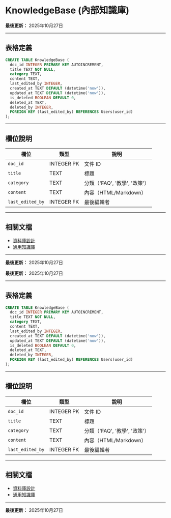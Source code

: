 # KnowledgeBase (內部知識庫)

**最後更新：** 2025年10月27日

---

## 表格定義

```sql
CREATE TABLE KnowledgeBase (
  doc_id INTEGER PRIMARY KEY AUTOINCREMENT,
  title TEXT NOT NULL,
  category TEXT,
  content TEXT,
  last_edited_by INTEGER,
  created_at TEXT DEFAULT (datetime('now')),
  updated_at TEXT DEFAULT (datetime('now')),
  is_deleted BOOLEAN DEFAULT 0,
  deleted_at TEXT,
  deleted_by INTEGER,
  FOREIGN KEY (last_edited_by) REFERENCES Users(user_id)
);
```

---

## 欄位說明

| 欄位 | 類型 | 說明 |
|------|------|------|
| `doc_id` | INTEGER PK | 文件 ID |
| `title` | TEXT | 標題 |
| `category` | TEXT | 分類（'FAQ', '教學', '政策'） |
| `content` | TEXT | 內容（HTML/Markdown） |
| `last_edited_by` | INTEGER FK | 最後編輯者 |

---

## 相關文檔

- [資料庫設計](../../資料庫設計.md)
- [通用知識庫](../../功能模塊/20-通用知識庫.md)

---

**最後更新：** 2025年10月27日



**最後更新：** 2025年10月27日

---

## 表格定義

```sql
CREATE TABLE KnowledgeBase (
  doc_id INTEGER PRIMARY KEY AUTOINCREMENT,
  title TEXT NOT NULL,
  category TEXT,
  content TEXT,
  last_edited_by INTEGER,
  created_at TEXT DEFAULT (datetime('now')),
  updated_at TEXT DEFAULT (datetime('now')),
  is_deleted BOOLEAN DEFAULT 0,
  deleted_at TEXT,
  deleted_by INTEGER,
  FOREIGN KEY (last_edited_by) REFERENCES Users(user_id)
);
```

---

## 欄位說明

| 欄位 | 類型 | 說明 |
|------|------|------|
| `doc_id` | INTEGER PK | 文件 ID |
| `title` | TEXT | 標題 |
| `category` | TEXT | 分類（'FAQ', '教學', '政策'） |
| `content` | TEXT | 內容（HTML/Markdown） |
| `last_edited_by` | INTEGER FK | 最後編輯者 |

---

## 相關文檔

- [資料庫設計](../../資料庫設計.md)
- [通用知識庫](../../功能模塊/20-通用知識庫.md)

---

**最後更新：** 2025年10月27日



